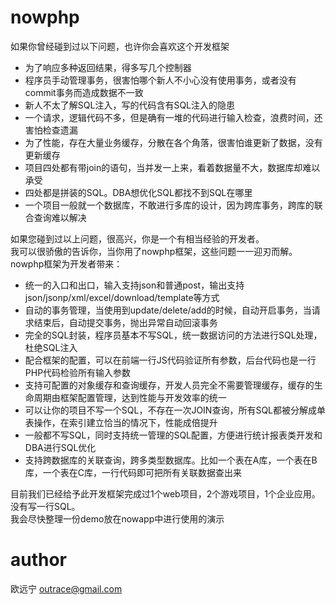 nowphp
======

如果你曾经碰到过以下问题，也许你会喜欢这个开发框架<br/>
<ul>
<li>为了响应多种返回结果，得多写几个控制器</li>
<li>程序员手动管理事务，很害怕哪个新人不小心没有使用事务，或者没有commit事务而造成数据不一致</li>
<li>新人不太了解SQL注入，写的代码含有SQL注入的隐患</li>
<li>一个请求，逻辑代码不多，但是确有一堆的代码进行输入检查，浪费时间，还害怕检查遗漏</li>
<li>为了性能，存在大量业务缓存，分散在各个角落，很害怕谁更新了数据，没有更新缓存</li>
<li>项目四处都有带join的语句，当并发一上来，看着数据量不大，数据库却难以承受</li>
<li>四处都是拼装的SQL。DBA想优化SQL都找不到SQL在哪里</li>
<li>一个项目一般就一个数据库，不敢进行多库的设计，因为跨库事务，跨库的联合查询难以解决</li>
</ul>
如果您碰到过以上问题，很高兴，你是一个有相当经验的开发者。<br/>
我可以很骄傲的告诉你，当你用了nowphp框架，这些问题一一迎刃而解。<br/>
nowphp框架为开发者带来：<br/>
<ul>
<li>统一的入口和出口，输入支持json和普通post，输出支持json/jsonp/xml/excel/download/template等方式</li>
<li>自动的事务管理，当使用到update/delete/add的时候，自动开启事务，当请求结束后，自动提交事务，抛出异常自动回滚事务</li>
<li>完全的SQL封装，程序员基本不写SQL，统一数据访问的方法进行SQL处理，杜绝SQL注入</li>
<li>配合框架的配置，可以在前端一行JS代码验证所有参数，后台代码也是一行PHP代码检验所有输入参数</li>
<li>支持可配置的对象缓存和查询缓存，开发人员完全不需要管理缓存，缓存的生命周期由框架配置管理，达到性能与开发效率的统一</li>
<li>可以让你的项目不写一个SQL，不存在一次JOIN查询，所有SQL都被分解成单表操作，在索引建立恰当的情况下，性能成倍提升</li>
<li>一般都不写SQL，同时支持统一管理的SQL配置，方便进行统计报表类开发和DBA进行SQL优化</li>
<li>支持跨数据库的关联查询，跨多类型数据库。比如一个表在A库，一个表在B库，一个表在C库，一行代码即可把所有关联数据查出来</li>
</ul>
目前我们已经给予此开发框架完成过1个web项目，2个游戏项目，1个企业应用。没有写一行SQL。<br/>
我会尽快整理一份demo放在nowapp中进行使用的演示

author
=====
欧远宁 outrace@gmail.com